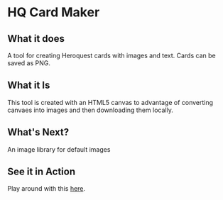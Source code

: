 # HQ Card Maker

## What it does
A tool for creating Heroquest cards with images and text. Cards can be saved as PNG.

## What it Is
This tool is created with an HTML5 canvas to advantage of converting canvaes into images and then downloading them locally.

## What's Next?
An image library for default images

## See it in Action
Play around with this [here](http://zeliepa.net/cabbruzzese/hqcardmaker).